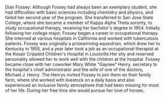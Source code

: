 Dian Fossey: Although Fossey had always been an exemplary student, she had difficulties with basic sciences including chemistry and physics, and failed her second year of the program. She transferred to San Jose State College, where she became a member of Kappa Alpha Theta sorority, to study occupational therapy, receiving her bachelor's degree in 1954. Initially following her college major, Fossey began a career in occupational therapy. She interned at various hospitals in California and worked with tuberculosis patients. Fossey was originally a prizewinning equestrian, which drew her to Kentucky in 1955, and a year later took a job as an occupational therapist at the Kosair Crippled Children's Hospital in Louisville.Her shy and reserved personality allowed her to work well with the children at the hospital. Fossey became close with her coworker Mary White "Gaynee" Henry, secretary to the hospital's chief administrator and the wife of one of the doctors, Michael J. Henry. The Henrys invited Fossey to join them on their family farm, where she worked with livestock on a daily basis and also experienced an inclusive family atmosphere that had been missing for most of her life. During her free time she would pursue her love of horses.

